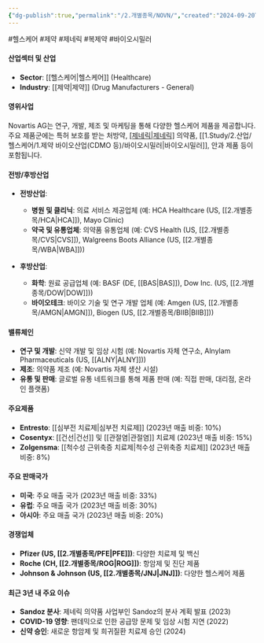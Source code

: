 ```yaml
---
{"dg-publish":true,"permalink":"/2.개별종목/NOVN/","created":"2024-09-20T11:44:07.874+09:00","updated":"2025-07-29T21:37:04.982+09:00"}
---
```


#헬스케어 #제약 #제네릭 #복제약 #바이오시밀러 

#### 산업섹터 및 산업

- **Sector**: [[헬스케어\|헬스케어]] (Healthcare)
- **Industry**: [[제약\|제약]] (Drug Manufacturers - General)

#### 영위사업

Novartis AG는 연구, 개발, 제조 및 마케팅을 통해 다양한 헬스케어 제품을 제공합니다. 주요 제품군에는 특허 보호를 받는 처방약, [[제네릭\|제네릭]]([[복제약\|복제약]]) 의약품, [[1.Study/2.산업/헬스케어/1.제약 바이오산업(CDMO 등)/바이오시밀러\|바이오시밀러]], 안과 제품 등이 포함됩니다.

#### 전방/후방산업

- **전방산업**:
    - **병원 및 클리닉**: 의료 서비스 제공업체 (예: HCA Healthcare (US, [[2.개별종목/HCA\|HCA]]), Mayo Clinic)
    - **약국 및 유통업체**: 의약품 유통업체 (예: CVS Health (US, [[2.개별종목/CVS\|CVS]]), Walgreens Boots Alliance (US, [[2.개별종목/WBA\|WBA]]))
      
- **후방산업**:
    - **화학**: 원료 공급업체 (예: BASF (DE, [[BAS\|BAS]]), Dow Inc. (US, [[2.개별종목/DOW\|DOW]]))
    - **바이오테크**: 바이오 기술 및 연구 개발 업체 (예: Amgen (US, [[2.개별종목/AMGN\|AMGN]]), Biogen (US, [[2.개별종목/BIIB\|BIIB]]))

#### 밸류체인

- **연구 및 개발**: 신약 개발 및 임상 시험 (예: Novartis 자체 연구소, Alnylam Pharmaceuticals (US, [[ALNY\|ALNY]]))
- **제조**: 의약품 제조 (예: Novartis 자체 생산 시설)
- **유통 및 판매**: 글로벌 유통 네트워크를 통해 제품 판매 (예: 직접 판매, 대리점, 온라인 플랫폼)

#### 주요제품

- **Entresto**: [[심부전 치료제\|심부전 치료제]] (2023년 매출 비중: 10%)
- **Cosentyx**: [[건선\|건선]] 및 [[관절염\|관절염]] 치료제 (2023년 매출 비중: 15%)
- **Zolgensma**: [[척수성 근위축증 치료제\|척수성 근위축증 치료제]] (2023년 매출 비중: 8%)

#### 주요 판매국가

- **미국**: 주요 매출 국가 (2023년 매출 비중: 33%)
- **유럽**: 주요 매출 국가 (2023년 매출 비중: 30%)
- **아시아**: 주요 매출 국가 (2023년 매출 비중: 20%)

#### 경쟁업체

- **Pfizer (US, [[2.개별종목/PFE\|PFE]])**: 다양한 치료제 및 백신
- **Roche (CH, [[2.개별종목/ROG\|ROG]])**: 항암제 및 진단 제품
- **Johnson & Johnson (US, [[2.개별종목/JNJ\|JNJ]])**: 다양한 헬스케어 제품
  
#### 최근 3년 내 주요 이슈

- **Sandoz 분사**: 제네릭 의약품 사업부인 Sandoz의 분사 계획 발표 (2023)
- **COVID-19 영향**: 팬데믹으로 인한 공급망 문제 및 임상 시험 지연 (2022)
- **신약 승인**: 새로운 항암제 및 희귀질환 치료제 승인 (2024)